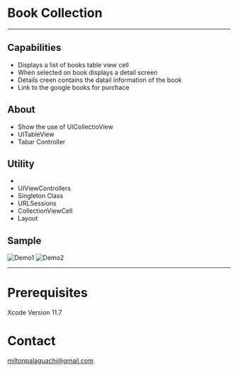
# Book Collection
---
## Capabilities
- Displays a list of books  table view cell
- When selected on book displays a  detail screen
- Details creen contains the datail information of the book
- Link to the google books for purchace
## About
-  Show the use of UICollectioView
- UITableView
- Tabar Controller
## Utility
- 
- UIViewControllers
- Singleton Class
- URLSessions
- CollectionViewCell
- Layout

## Sample
![Demo1](https://media.giphy.com/media/awPulQH75cFf2nGjfH/giphy.gif)
![Demo2](https://media.giphy.com/media/mTayLP5XSBRsQdHfDh/giphy.gif)

---
# Prerequisites
Xcode 
Version 11.7


# Contact
miltonpalaguachi@gmail.com


